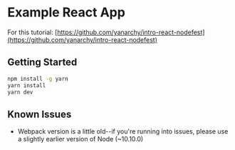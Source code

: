 # Example React App

For this tutorial: [https://github.com/yanarchy/intro-react-nodefest](https://github.com/yanarchy/intro-react-nodefest)

## Getting Started

```bash
npm install -g yarn
yarn install
yarn dev
```

## Known Issues

* Webpack version is a little old--if you're running into issues, please use a slightly earlier version of Node (~10.10.0)